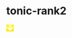 # tonic-rank2

<img src="https://raw.githubusercontent.com/lius55/tonic-rank2/master/media/footer/arwB.png" alt="エビフライトライアングル" title="サンプル">
